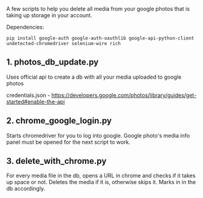 A few scripts to help you delete all media from your google photos that is taking up storage in your account.

Dependencies:
```
pip install google-auth google-auth-oauthlib google-api-python-client undetected-chromedriver selenium-wire rich

```
## 1. photos_db_update.py
Uses official api to create a db with all your media uploaded to google photos

credentials.json - https://developers.google.com/photos/library/guides/get-started#enable-the-api

## 2. chrome_google_login.py
Starts chromedriver for you to log into google.
Google photo's media info panel must be opened for the next script to work.

## 3. delete_with_chrome.py
For every media file in the db, opens a URL in chrome and checks if it takes up space or not.
Deletes the media if it is, otherwise skips it. Marks in in the db accordingly.
